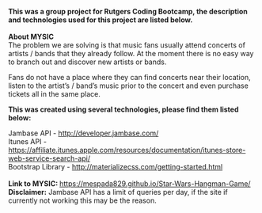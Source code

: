 <b>This was a group project for Rutgers Coding Bootcamp, the description and technologies used for this project are listed below.</b>
<br>
<br>
<b> About MYSIC </b>
<br>
The problem we are solving is that music fans usually attend concerts of artists / bands that they already follow. At the moment there is no easy way to branch out and discover new artists or bands. 

Fans do not have a place where they can find concerts near their location, listen to the artist’s / band’s music prior to the concert and even purchase tickets all in the same place. 

<b>This was created using several technologies, please find them listed below:</b>

  Jambase API - http://developer.jambase.com/
  <br>
  Itunes API - https://affiliate.itunes.apple.com/resources/documentation/itunes-store-web-service-search-api/
  <br>
  Bootstrap Library - http://materializecss.com/getting-started.html
  <br>
  <br>
  <b> Link to MYSIC: </b> https://mespada829.github.io/Star-Wars-Hangman-Game/
  <br> 
  <b> Disclaimer:</b> Jambase API has a limit of queries per day, if the site if currently not working this may be the reason.
  
